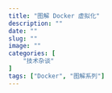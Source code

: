 ```yaml
---
title: "图解 Docker 虚拟化"
description: ""
date: ""
slug: ""
image: ""
categories: [
    "技术杂谈"
]
tags: ["Docker", "图解系列"]
---
```

